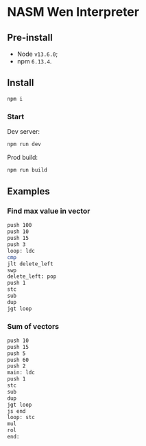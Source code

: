 # NASM Wen Interpreter

## Pre-install

+ Node `v13.6.0`;
+ npm `6.13.4`.

## Install

```sh
npm i
```

### Start

Dev server:

```sh
npm run dev
```

Prod build:

```sh
npm run build
```

## Examples

### Find max value in vector

```sh
push 100
push 10
push 15
push 3
loop: ldc
cmp
jlt delete_left
swp
delete_left: pop
push 1
stc
sub
dup
jgt loop
```

### Sum of vectors

```sh
push 10
push 15
push 5
push 60
push 2
main: ldc
push 1
stc
sub
dup
jgt loop
js end
loop: stc
mul
rol
end:
```
